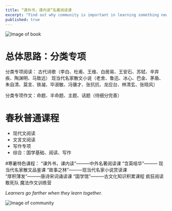 ```yaml
---
title: “课外书，课内读”名著阅读课
excerpt: "Find out why community is important in learning something new, what makes robust communities tick, and start co-designing your course."
published: true
--- 
```


![Image of book](http://pica.nipic.com/2007-12-08/20071288307318_2.jpg)

# 总体思路：分类专项
分类专项阅读：
	古代诗歌（李白、杜甫、王维、白居易、王安石、苏轼、辛弃疾、陶渊明、马致远）
	现当代名家散文小说（老舍、鲁迅、冰心、巴金、茅盾、朱自清、莫言、铁凝、毕淑敏、冯骥才、张抗抗、龙应台、林清玄、张晓风）
	
分类专项作文：命题、半命题、主题、话题（待细分完善）

# 春秋普通课程
*	现代文阅读
*	文言文阅读
*	写作专项
*	综合：国学基础、阅读、写作

#寒暑特色课程： “课外书，课内读”———中外名著阅读课 
         “含英咀华”——— 现当代名家散文品鉴课   “故事之林”———现当代名家小说赏读课  
         “厚积薄发”———唐诗宋词诵读课          “国学馆”———古文化知识积累课程
          疯狂阅读敢死队                       魔法作文训练营    
         
*Learners go farther when they learn together.*

![Image of community](http://www.juev.org/content/images/2014/Sep/sun.jpg)
